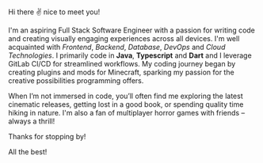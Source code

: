 Hi there ✌️ nice to meet you!

I'm an aspiring Full Stack Software Engineer with a passion for writing code and creating visually engaging experiences across all devices. I'm well acquainted with _Frontend_, _Backend_, _Database_, _DevOps_ and _Cloud Technologies_. I primarily code in **Java**, **Typescript** and **Dart** and I leverage GitLab CI/CD for streamlined workflows. My coding journey began by creating plugins and mods for Minecraft, sparking my passion for the creative possibilities programming offers.

When I’m not immersed in code, you’ll often find me exploring the latest cinematic releases, getting lost in a good book, or spending quality time hiking in nature. I'm also a fan of multiplayer horror games with friends – always a thrill!

Thanks for stopping by!

All the best!
